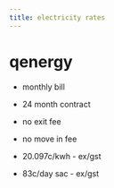 ```yaml
---
title: electricity rates
---
```


# qenergy
- monthly bill
- 24 month contract
- no exit fee
- no move in fee

- 20.097c/kwh - ex/gst
- 83c/day sac - ex/gst

